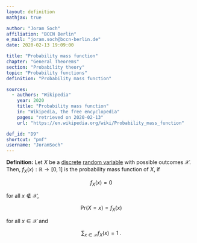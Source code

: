 ```yaml
---
layout: definition
mathjax: true

author: "Joram Soch"
affiliation: "BCCN Berlin"
e_mail: "joram.soch@bccn-berlin.de"
date: 2020-02-13 19:09:00

title: "Probability mass function"
chapter: "General Theorems"
section: "Probability theory"
topic: "Probability functions"
definition: "Probability mass function"

sources:
  - authors: "Wikipedia"
    year: 2020
    title: "Probability mass function"
    in: "Wikipedia, the free encyclopedia"
    pages: "retrieved on 2020-02-13"
    url: "https://en.wikipedia.org/wiki/Probability_mass_function"

def_id: "D9"
shortcut: "pmf"
username: "JoramSoch"
---
```



**Definition:** Let $X$ be a [discrete](/D/rvar-disc) [random variable](/D/rvar) with possible outcomes $\mathcal{X}$. Then, $f_X(x): \mathbb{R} \to [0,1]$ is the probability mass function of $X$, if

$$ \label{eq:pmf-def-s0}
f_X(x) = 0
$$

for all $x \notin \mathcal{X}$,

$$ \label{eq:pmf-def-s1}
\mathrm{Pr}(X = x) = f_X(x)
$$

for all $x \in \mathcal{X}$ and

$$ \label{eq:pmf-def-s2}
\sum_{x \in \mathcal{X}} f_X(x) = 1 \; .
$$